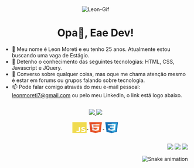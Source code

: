 <div align="center"><img align="center" alt="Leon-Gif" src="https://imgur.com/09MVSvs.gif"></div>

<h1 align="center">Opa🤙, Eae Dev!</h1>

- 🔭 Meu nome é Leon Moreti e eu tenho 25 anos. Atualmente estou buscando uma vaga de Estágio.
- 🌱 Detenho o conhecimento das seguintes tecnologias: HTML, CSS, Javascript e JQuery.
- 👯 Converso sobre qualquer coisa, mas oque me chama atenção mesmo é estar em forums ou grupos falando sobre tecnologia.
- 📫 Pode falar comigo através do meu e-mail pessoal: leonmoreti7@gmail.com ou pelo meu LinkedIn, o link está logo abaixo.
##

<div align="center">
    <a href="https://github.com/leonmoreti">
    <img height="180em" src="https://github-readme-stats.vercel.app/api?username=leonmoreti&show_icons=true&theme=dracula&include_all_commits=true&count_private=true"/>
    <img height="180em" src="https://github-readme-stats.vercel.app/api/top-langs/?username=leonmoreti&layout=compact&langs_count=7&theme=dracula"/>
</div>

<div align="center" style="display: inline_block"><br>
  <img align="center" alt="Leon-Js" height="30" width="40" src="https://raw.githubusercontent.com/devicons/devicon/master/icons/javascript/javascript-plain.svg">
  <img align="center" alt="Leon-HTML" height="30" width="40" src="https://raw.githubusercontent.com/devicons/devicon/master/icons/html5/html5-original.svg">
  <img align="center" alt="Leon-CSS" height="30" width="40" src="https://raw.githubusercontent.com/devicons/devicon/master/icons/css3/css3-original.svg">
</div>

##

<div align="right">
  <a href="https://www.instagram.com/777leonv/" target="_blank"><img src="https://img.shields.io/badge/-Instagram-%23E4405F?style=for-the-      badge&logo=instagram&logoColor=white" target="_blank"></a>
  <a href = "mailto:leonmoreti7@gmail.com"><img src="https://img.shields.io/badge/-Gmail-%23333?style=for-the-badge&logo=gmail&logoColor=white" target="_blank"></a>
  <a href="https://www.linkedin.com/in/leon-moreti-3536b1229/" target="_blank"><img src="https://img.shields.io/badge/-LinkedIn-%230077B5?style=for-the-  badge&logo=linkedin&logoColor=white" target="_blank"></a>
  
  ![Snake animation](https://github.com/leonmoreti/leonmoreti/blob/output/github-contribution-grid-snake.svg)
</div>
